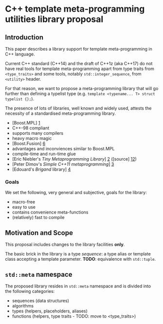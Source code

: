 # C++ template meta-programming utilities library proposal

## Introduction

This paper describes a library support for template meta-programming in C++ language.

Current C++ standard (C++14) and the draft of C++1z (aka C++17) do not have real tools for template meta-programming apart from type traits from `<type_traits>` and some tools, notably `std::integer_sequence`, from `<utility>` header.

For that reason, we want to propose a meta-programming library that will go further than defining a typelist type (e.g. `template <typename... T> struct typelist {};`).

The presence of lots of libraries, well known and widely used, attests the necessity of a standardised meta-programming library.

- [Boost.MPL] [1]
 - C++-98 compliant
 - supports many compilers
 - heavy macro magic
- [Boost.Fusion] [6]
 - advantages and inconviences similar to Boost.MPL
 - compile-time and run-time glue
- [Eric Niebler's *Tiny Metaprogramming Library*] [2] ([source] [12])
- [Peter Dimov's *Simple C++11 metaprogramming*] [3]
- [Edouard's *Brigand* library] [4]

### Goals

We set the following, very general and subjective, goals for the library:

- macro-free
- easy to use
 - contains convenience meta-functions
- (relatively) fast to compile

[1]: http://www.boost.org/doc/libs/release/libs/mpl/doc/index.html
[2]: http://ericniebler.com/2014/11/13/tiny-metaprogramming-library/
[3]: http://pdimov.com/cpp2/simple_cxx11_metaprogramming.html
[4]: https://github.com/edouarda/brigand
[5]: https://akrzemi1.wordpress.com/2012/03/19/meta-functions-in-c11/
[6]: http://www.boost.org/doc/libs/release/libs/fusion/doc/html/index.html

[9]: https://isocpp.org/files/papers/n3996.pdf
[10]: https://github.com/HeliumProject/Reflect

[12]: https://github.com/ericniebler/meta

## Motivation and Scope

This proposal includes changes to the library facilities **only**.

The basic brick in the library is a type *sequence*: a type alias or template class accepting a template parameter. **TODO**: equivalence with `std::tuple`.

## `std::meta` namespace

The proposed library resides in `std::meta` namespace and is divided into the following categories:
- sequences (data structures)
- algorithms
- types (helpers, placeholders, aliases)
- functions (helpers, type traits - TODO: move to <type_traits>)
